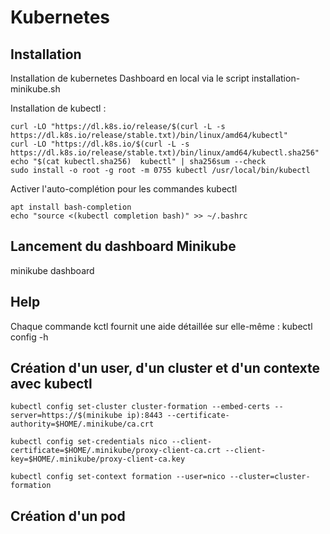 # Kubernetes

## Installation 

Installation de kubernetes Dashboard en local via le script installation-minikube.sh

Installation de kubectl :
```
curl -LO "https://dl.k8s.io/release/$(curl -L -s https://dl.k8s.io/release/stable.txt)/bin/linux/amd64/kubectl"
curl -LO "https://dl.k8s.io/$(curl -L -s https://dl.k8s.io/release/stable.txt)/bin/linux/amd64/kubectl.sha256"
echo "$(cat kubectl.sha256)  kubectl" | sha256sum --check
sudo install -o root -g root -m 0755 kubectl /usr/local/bin/kubectl
```

Activer l'auto-complétion pour les commandes kubectl

```
apt install bash-completion
echo "source <(kubectl completion bash)" >> ~/.bashrc
```

## Lancement du dashboard Minikube

minikube dashboard

## Help

Chaque commande kctl fournit une aide détaillée sur elle-même : 
kubectl config -h

## Création d'un user, d'un cluster et d'un contexte avec kubectl

```
kubectl config set-cluster cluster-formation --embed-certs --server=https://$(minikube ip):8443 --certificate-authority=$HOME/.minikube/ca.crt

kubectl config set-credentials nico --client-certificate=$HOME/.minikube/proxy-client-ca.crt --client-key=$HOME/.minikube/proxy-client-ca.key

kubectl config set-context formation --user=nico --cluster=cluster-formation
```

## Création d'un pod

